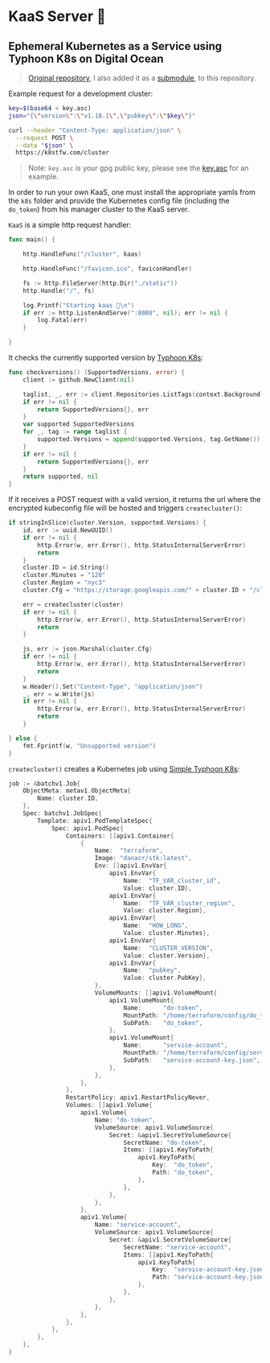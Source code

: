 # KaaS Server 🧀

## Ephemeral Kubernetes as a Service using Typhoon K8s on Digital Ocean

> [Original repository](https://github.com/danacr/kaas), I also added it as a [submodule](../kaas/README.md), to this repository.

Example request for a development cluster:

```sh
key=$(base64 < key.asc)
json="{\"version\":\"v1.18.1\",\"pubkey\":\"$key\"}"

curl --header "Content-Type: application/json" \
  --request POST \
  --data "$json" \
  https://k8stfw.com/cluster
```

> Note: `key.asc` is your gpg public key, please see the [key.asc](../kaas/test/key.asc) for an example.

In order to run your own KaaS, one must install the appropriate yamls from the `k8s` folder and provide the Kubernetes config file (including the `do_token`) from his manager cluster to the KaaS server.

`KaaS` is a simple http request handler:

```go
func main() {

	http.HandleFunc("/cluster", kaas)

	http.HandleFunc("/favicon.ico", faviconHandler)

	fs := http.FileServer(http.Dir("./static"))
	http.Handle("/", fs)

	log.Printf("Starting kaas 🧀\n")
	if err := http.ListenAndServe(":8080", nil); err != nil {
		log.Fatal(err)
	}

}
```

It checks the currently supported version by [Typhoon K8s](https://github.com/poseidon/typhoon):

```go
func checkversions() (SupportedVersions, error) {
	client := github.NewClient(nil)

	taglist, _, err := client.Repositories.ListTags(context.Background(), "poseidon", "typhoon", nil)
	if err != nil {
		return SupportedVersions{}, err
	}
	var supported SupportedVersions
	for _, tag := range taglist {
		supported.Versions = append(supported.Versions, tag.GetName())
	}
	if err != nil {
		return SupportedVersions{}, err
	}
	return supported, nil
}
```

If it receives a POST request with a valid version, it returns the url where the encrypted kubeconfig file will be hosted and triggers `createcluster()`:

```go
if stringInSlice(cluster.Version, supported.Versions) {
    id, err := uuid.NewUUID()
    if err != nil {
        http.Error(w, err.Error(), http.StatusInternalServerError)
        return
    }
    cluster.ID = id.String()
    cluster.Minutes = "120"
    cluster.Region = "nyc3"
    cluster.Cfg = "https://storage.googleapis.com/" + cluster.ID + "/cluster-config.gpg"

    err = createcluster(cluster)
    if err != nil {
        http.Error(w, err.Error(), http.StatusInternalServerError)
        return
    }

    js, err := json.Marshal(cluster.Cfg)
    if err != nil {
        http.Error(w, err.Error(), http.StatusInternalServerError)
        return
    }
    w.Header().Set("Content-Type", "application/json")
    _, err = w.Write(js)
    if err != nil {
        http.Error(w, err.Error(), http.StatusInternalServerError)
        return
    }

} else {
    fmt.Fprintf(w, "Unsupported version")
}
```

`createcluster()` creates a Kubernetes job using [Simple Typhoon K8s](https://github.com/danacr/simple-typhoon-k8s):

```go
job := &batchv1.Job{
    ObjectMeta: metav1.ObjectMeta{
        Name: cluster.ID,
    },
    Spec: batchv1.JobSpec{
        Template: apiv1.PodTemplateSpec{
            Spec: apiv1.PodSpec{
                Containers: []apiv1.Container{
                    {
                        Name:  "terraform",
                        Image: "danacr/stk:latest",
                        Env: []apiv1.EnvVar{
                            apiv1.EnvVar{
                                Name:  "TF_VAR_cluster_id",
                                Value: cluster.ID},
                            apiv1.EnvVar{
                                Name:  "TF_VAR_cluster_region",
                                Value: cluster.Region},
                            apiv1.EnvVar{
                                Name:  "HOW_LONG",
                                Value: cluster.Minutes},
                            apiv1.EnvVar{
                                Name:  "CLUSTER_VERSION",
                                Value: cluster.Version},
                            apiv1.EnvVar{
                                Name:  "pubkey",
                                Value: cluster.PubKey},
                        },
                        VolumeMounts: []apiv1.VolumeMount{
                            apiv1.VolumeMount{
                                Name:      "do-token",
                                MountPath: "/home/terraform/config/do_token",
                                SubPath:   "do_token",
                            },
                            apiv1.VolumeMount{
                                Name:      "service-account",
                                MountPath: "/home/terraform/config/service-account-key.json",
                                SubPath:   "service-account-key.json",
                            },
                        },
                    },
                },
                RestartPolicy: apiv1.RestartPolicyNever,
                Volumes: []apiv1.Volume{
                    apiv1.Volume{
                        Name: "do-token",
                        VolumeSource: apiv1.VolumeSource{
                            Secret: &apiv1.SecretVolumeSource{
                                SecretName: "do-token",
                                Items: []apiv1.KeyToPath{
                                    apiv1.KeyToPath{
                                        Key:  "do_token",
                                        Path: "do_token",
                                    },
                                },
                            },
                        },
                    },
                    apiv1.Volume{
                        Name: "service-account",
                        VolumeSource: apiv1.VolumeSource{
                            Secret: &apiv1.SecretVolumeSource{
                                SecretName: "service-account",
                                Items: []apiv1.KeyToPath{
                                    apiv1.KeyToPath{
                                        Key:  "service-account-key.json",
                                        Path: "service-account-key.json",
                                    },
                                },
                            },
                        },
                    },
                },
            },
        },
    },
}
```
